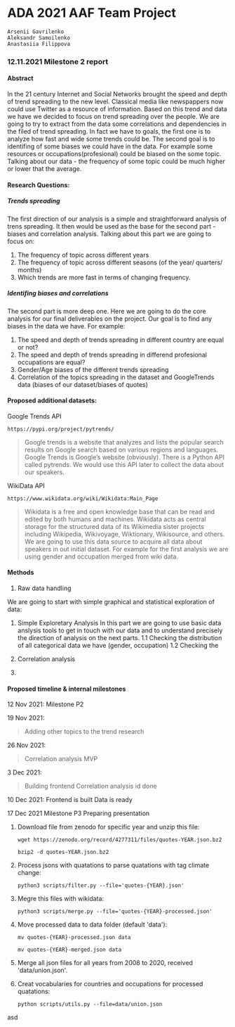 # ADA 2021 AAF Team Project
    Arsenii Gavrilenko
    Aleksandr Samoilenko
    Anastasiia Filippova
### 12.11.2021  Milestone 2 report
#### Abstract
In the 21 century Internet and Social Networks brought the speed and depth of trend spreading to the new level. Classical media like newspappers now could use Twitter as a resource of information. Based on this trend and data we have we decided to focus on trend spreading over the people. We are going to try to extract from the data some correlations and dependencies in the filed of trend spreading. In fact we have to goals, the first one is to analyze how fast and wide some trends could be. The second goal is to identifing of some biases we could have in the data.
For example some resources or occupations(profesional) could be biased on the some topic. Talking about our data - the frequency of some topic could be much higher or lower that the average.

#### Research Questions:
##### Trends spreading
The first direction of our analysis is a simple and straightforward analysis of trens spreading. It then would be used as the base for the second part - biases and correlation analysis. Talking about this part we are going to focus on:
1. The frequency of topic across different years
2. The frequency of topic across different seasons (of the year/ quarters/ months)
3. Which trends are more fast in terms of changing frequency.

##### Identifing biases and correlations
The second part is more deep one. Here we are going to do the core analysis for our final deliverables on the project. Our goal is to find any biases in the data we have. For example:
1. The speed and depth of trends spreading in different country are equal or not?
2. The speed and depth of trends spreading in differend profesional occupations are equal?
3. Gender/Age biases of the different trends spreading
4. Correlation of the topics spreading in the dataset and GoogleTrends data (biases of our dataset/biases of quotes)



#### Proposed additional datasets:
Google Trends API 

 `https://pypi.org/project/pytrends/`
 
>Google trends is a website that analyzes and lists the popular search results on Google search based on various regions and languages. Google Trends is Google’s website (obviously). There is a Python API called pytrends.
We would use this API later to collect the data about our speakers.

WikiData API 

`https://www.wikidata.org/wiki/Wikidata:Main_Page`
> Wikidata is a free and open knowledge base that can be read and edited by both humans and machines.
Wikidata acts as central storage for the structured data of its Wikimedia sister projects including Wikipedia, Wikivoyage, Wiktionary, Wikisource, and others.
We are going to use this data source to acquire all data about speakers in out initial dataset. For example for the first analysis we are using gender and occupation merged from wiki data. 




#### Methods
1. Raw data handling

We are going to start with simple graphical and statistical exploration of data: 
1. Simple Exploretary Analysis
    In this part we are going to use basic data anslysis tools to get in touch with our data and to understand precisely the direction of analysis on the next parts.
    1.1 Checking the distribution of all categorical data we have (gender, occupation)
    1.2 Checking the 
    
2. Correlation analysis

3.


#### Proposed timeline & internal milestones
12 Nov 2021: Milestone P2

19 Nov 2021:
> Adding other topics to the trend research


26 Nov 2021:
> Correlation analysis MVP

3 Dec 2021: 
>Building frontend
Correlation analysis id done

10 Dec 2021:
Frontend is built
Data is ready

17 Dec 2021 Milestone P3
Preparing presentation


1. Download file from zenodo for specific year and unzip this file: 

    `wget https://zenodo.org/record/4277311/files/quotes-YEAR.json.bz2`

    `bzip2 -d quotes-YEAR.json.bz2`

2. Process jsons with quatations to parse quatations with tag climate change:
    
    `python3 scripts/filter.py --file='quotes-{YEAR}.json'`
3. Megre this files with wikidata:
    
    `python3 scripts/merge.py --file='quotes-{YEAR}-processed.json'`
4. Move processed data to data folder (default 'data'):
    
    `mv quotes-{YEAR}-processed.json data` 
    
    `mv quotes-{YEAR}-merged.json data`
    
5. Merge all json files for all years from 2008 to 2020, received 'data/union.json'.

6. Creat vocabularies for countries and occupations for processed quatations:
    
    `python scripts/utils.py --file=data/union.json`

asd
